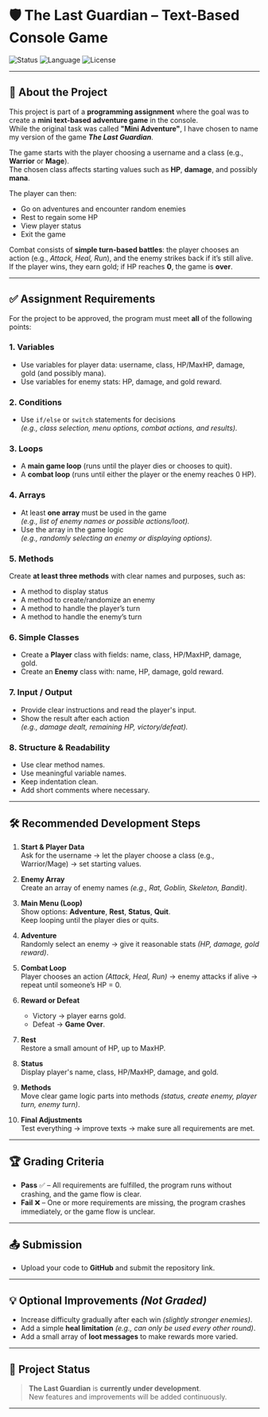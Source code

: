 # 🛡️ The Last Guardian – Text-Based Console Game

![Status](https://img.shields.io/badge/status-Under%20Development-yellow)
![Language](https://img.shields.io/badge/language-C%23-blue)
![License](https://img.shields.io/badge/license-MIT-green)

---

## 📖 About the Project

This project is part of a **programming assignment** where the goal was to create a **mini text-based adventure game** in the console.  
While the original task was called **"Mini Adventure"**, I have chosen to name my version of the game **_The Last Guardian_**.

The game starts with the player choosing a username and a class (e.g., **Warrior** or **Mage**).  
The chosen class affects starting values such as **HP**, **damage**, and possibly **mana**.  

The player can then:  
- Go on adventures and encounter random enemies  
- Rest to regain some HP  
- View player status  
- Exit the game  

Combat consists of **simple turn-based battles**: the player chooses an action (e.g., *Attack, Heal, Run*), and the enemy strikes back if it’s still alive.  
If the player wins, they earn gold; if HP reaches **0**, the game is **over**.

---

## ✅ Assignment Requirements

For the project to be approved, the program must meet **all** of the following points:

### 1. Variables
- Use variables for player data: username, class, HP/MaxHP, damage, gold (and possibly mana).
- Use variables for enemy stats: HP, damage, and gold reward.

### 2. Conditions
- Use `if/else` or `switch` statements for decisions  
  *(e.g., class selection, menu options, combat actions, and results).*

### 3. Loops
- A **main game loop** (runs until the player dies or chooses to quit).
- A **combat loop** (runs until either the player or the enemy reaches 0 HP).

### 4. Arrays
- At least **one array** must be used in the game  
  *(e.g., list of enemy names or possible actions/loot).*  
- Use the array in the game logic  
  *(e.g., randomly selecting an enemy or displaying options).*

### 5. Methods
Create **at least three methods** with clear names and purposes, such as:  
- A method to display status  
- A method to create/randomize an enemy  
- A method to handle the player’s turn  
- A method to handle the enemy’s turn

### 6. Simple Classes
- Create a **Player** class with fields: name, class, HP/MaxHP, damage, gold.
- Create an **Enemy** class with: name, HP, damage, gold reward.

### 7. Input / Output
- Provide clear instructions and read the player's input.
- Show the result after each action  
  *(e.g., damage dealt, remaining HP, victory/defeat).*

### 8. Structure & Readability
- Use clear method names.
- Use meaningful variable names.
- Keep indentation clean.
- Add short comments where necessary.

---

## 🛠️ Recommended Development Steps

1. **Start & Player Data**  
   Ask for the username → let the player choose a class (e.g., Warrior/Mage) → set starting values.

2. **Enemy Array**  
   Create an array of enemy names *(e.g., Rat, Goblin, Skeleton, Bandit)*.

3. **Main Menu (Loop)**  
   Show options: **Adventure**, **Rest**, **Status**, **Quit**.  
   Keep looping until the player dies or quits.

4. **Adventure**  
   Randomly select an enemy → give it reasonable stats *(HP, damage, gold reward)*.

5. **Combat Loop**  
   Player chooses an action *(Attack, Heal, Run)* → enemy attacks if alive → repeat until someone’s HP = 0.

6. **Reward or Defeat**  
   - Victory → player earns gold.  
   - Defeat → **Game Over**.

7. **Rest**  
   Restore a small amount of HP, up to MaxHP.

8. **Status**  
   Display player's name, class, HP/MaxHP, damage, and gold.

9. **Methods**  
   Move clear game logic parts into methods *(status, create enemy, player turn, enemy turn)*.

10. **Final Adjustments**  
    Test everything → improve texts → make sure all requirements are met.

---

## 🏆 Grading Criteria

- **Pass** ✅ – All requirements are fulfilled, the program runs without crashing, and the game flow is clear.  
- **Fail** ❌ – One or more requirements are missing, the program crashes immediately, or the game flow is unclear.

---

## 📤 Submission

- Upload your code to **GitHub** and submit the repository link.

---

## 💡 Optional Improvements *(Not Graded)*

- Increase difficulty gradually after each win *(slightly stronger enemies)*.
- Add a simple **heal limitation** *(e.g., can only be used every other round)*.
- Add a small array of **loot messages** to make rewards more varied.

---

## 🚧 Project Status

> **The Last Guardian** is **currently under development**.  
> New features and improvements will be added continuously.

---
